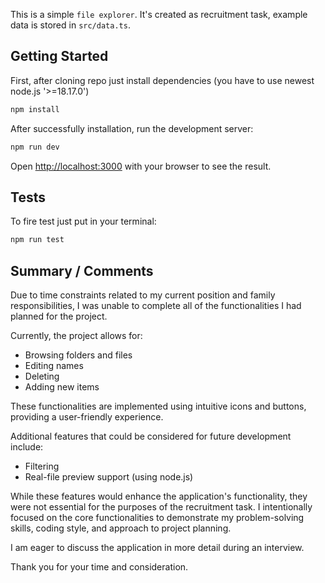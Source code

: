 This is a simple `file explorer`. It's created as recruitment task, example data is stored in `src/data.ts`.

## Getting Started

First, after cloning repo just install dependencies (you have to use newest node.js '>=18.17.0')
```bash
npm install
```

After successfully installation, run the development server:

```bash
npm run dev
```

Open [http://localhost:3000](http://localhost:3000) with your browser to see the result.

## Tests

To fire test just put in your terminal:

```bash
npm run test
```

## Summary / Comments

Due to time constraints related to my current position and family responsibilities, I was unable to complete all of the functionalities I had planned for the project.

Currently, the project allows for:

- Browsing folders and files
- Editing names
- Deleting
- Adding new items

These functionalities are implemented using intuitive icons and buttons, providing a user-friendly experience.

Additional features that could be considered for future development include:

- Filtering
- Real-file preview support (using node.js)

While these features would enhance the application's functionality, they were not essential for the purposes of the recruitment task. I intentionally focused on the core functionalities to demonstrate my problem-solving skills, coding style, and approach to project planning.

I am eager to discuss the application in more detail during an interview.

Thank you for your time and consideration.
